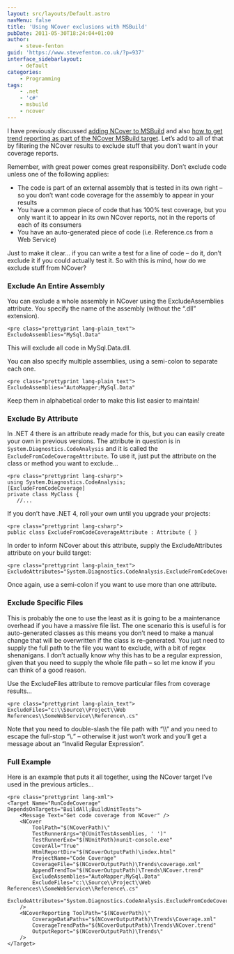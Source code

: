 ```yaml
---
layout: src/layouts/Default.astro
navMenu: false
title: 'Using NCover exclusions with MSBuild'
pubDate: 2011-05-30T18:24:04+01:00
author:
    - steve-fenton
guid: 'https://www.stevefenton.co.uk/?p=937'
interface_sidebarlayout:
    - default
categories:
    - Programming
tags:
    - .net
    - 'c#'
    - msbuild
    - ncover
---
```


I have previously discussed [adding NCover to MSBuild](https://www.stevefenton.co.uk/2011/02/Adding-An-NCover-Target-To-MSBuild-To-Get-Code-Coverage/) and also [how to get trend reporting as part of the NCover MSBuild target](https://www.stevefenton.co.uk/2011/05/Using-NCover-With-MSBuild-To-Get-Reports-And-Trends/). Let’s add to all of that by filtering the NCover results to exclude stuff that you don’t want in your coverage reports.

Remember, with great power comes great responsibility. Don’t exclude code unless one of the following applies:

- The code is part of an external assembly that is tested in its own right – so you don’t want code coverage for the assembly to appear in your results
- You have a common piece of code that has 100% test coverage, but you only want it to appear in its own NCover reports, not in the reports of each of its consumers
- You have an auto-generated piece of code (i.e. Reference.cs from a Web Service)

Just to make it clear… if you can write a test for a line of code – do it, don’t exclude it if you could actually test it. So with this is mind, how do we exclude stuff from NCover?

### Exclude An Entire Assembly

You can exclude a whole assembly in NCover using the ExcludeAssemblies attribute. You specify the name of the assembly (without the “.dll” extension).

```
<pre class="prettyprint lang-plain_text">
ExcludeAssemblies="MySql.Data"
```

This will exclude all code in MySql.Data.dll.

You can also specify multiple assemblies, using a semi-colon to separate each one.

```
<pre class="prettyprint lang-plain_text">
ExcludeAssemblies="AutoMapper;MySql.Data"
```

Keep them in alphabetical order to make this list easier to maintain!

### Exclude By Attribute

In .NET 4 there is an attribute ready made for this, but you can easily create your own in previous versions. The attribute in question is in `System.Diagnostics.CodeAnalysis` and it is called the `ExcludeFromCodeCoverageAttribute`. To use it, just put the attribute on the class or method you want to exclude…

```
<pre class="prettyprint lang-csharp">
using System.Diagnostics.CodeAnalysis;
[ExcludeFromCodeCoverage]
private class MyClass {
   //...
```

If you don’t have .NET 4, roll your own until you upgrade your projects:

```
<pre class="prettyprint lang-csharp">
public class ExcludeFromCodeCoverageAttribute : Attribute { }
```

In order to inform NCover about this attribute, supply the ExcludeAttributes attribute on your build target:

```
<pre class="prettyprint lang-plain_text">
ExcludeAttributes="System.Diagnostics.CodeAnalysis.ExcludeFromCodeCoverageAttribute"
```

Once again, use a semi-colon if you want to use more than one attribute.

### Exclude Specific Files

This is probably the one to use the least as it is going to be a maintenance overhead if you have a massive file list. The one scenario this is useful is for auto-generated classes as this means you don’t need to make a manual change that will be overwritten if the class is re-generated. You just need to supply the full path to the file you want to exclude, with a bit of regex shenanigans. I don’t actually know why this has to be a regular expression, given that you need to supply the whole file path – so let me know if you can think of a good reason.

Use the ExcludeFiles attribute to remove particular files from coverage results…

```
<pre class="prettyprint lang-plain_text">
ExcludeFiles="c:\\Source\\Project\\Web References\\SomeWebService\\Reference\.cs"
```

Note that you need to double-slash the file path with “\\\\” and you need to escape the full-stop “\\.” – otherwise it just won’t work and you’ll get a message about an “Invalid Regular Expression”.

### Full Example

Here is an example that puts it all together, using the NCover target I’ve used in the previous articles…

```
<pre class="prettyprint lang-xml">
<Target Name="RunCodeCoverage" DependsOnTargets="BuildAll;BuildUnitTests">
    <Message Text="Get code coverage from NCover" />
    <NCover
        ToolPath="$(NCoverPath)\"
        TestRunnerArgs="@(UnitTestAssemblies, ' ')"
        TestRunnerExe="$(NUnitPath)nunit-console.exe"
        CoverAll="True"
        HtmlReportDir="$(NCoverOutputPath)\index.html"
        ProjectName="Code Coverage"
        CoverageFile="$(NCoverOutputPath)\Trends\coverage.xml"
        AppendTrendTo="$(NCoverOutputPath)\Trends\NCover.trend"
        ExcludeAssemblies="AutoMapper;MySql.Data"
        ExcludeFiles="c:\\Source\\Project\\Web References\\SomeWebService\\Reference\.cs"
        ExcludeAttributes="System.Diagnostics.CodeAnalysis.ExcludeFromCodeCoverageAttribute"
    />
    <NCoverReporting ToolPath="$(NCoverPath)\"
        CoverageDataPaths="$(NCoverOutputPath)\Trends\Coverage.xml"
        CoverageTrendPath="$(NCoverOutputPath)\Trends\NCover.trend"
        OutputReport="$(NCoverOutputPath)\Trends\"
    />
</Target>
```